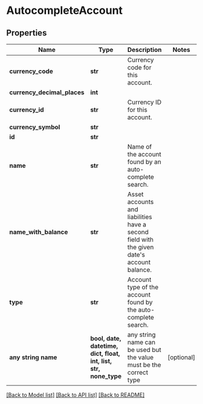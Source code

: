 # AutocompleteAccount


## Properties
Name | Type | Description | Notes
------------ | ------------- | ------------- | -------------
**currency_code** | **str** | Currency code for this account. | 
**currency_decimal_places** | **int** |  | 
**currency_id** | **str** | Currency ID for this account. | 
**currency_symbol** | **str** |  | 
**id** | **str** |  | 
**name** | **str** | Name of the account found by an auto-complete search. | 
**name_with_balance** | **str** | Asset accounts and liabilities have a second field with the given date&#39;s account balance. | 
**type** | **str** | Account type of the account found by the auto-complete search. | 
**any string name** | **bool, date, datetime, dict, float, int, list, str, none_type** | any string name can be used but the value must be the correct type | [optional]

[[Back to Model list]](../README.md#documentation-for-models) [[Back to API list]](../README.md#documentation-for-api-endpoints) [[Back to README]](../README.md)


